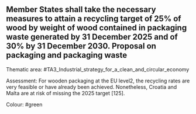 ## Member States shall take the necessary measures to attain a recycling target of 25% of wood by weight of wood contained in packaging waste generated by 31 December 2025 and of 30% by 31 December 2030. Proposal on packaging and packaging waste

Thematic area: #TA3_Industrial_strategy_for_a_clean_and_circular_economy

Assessment: For wooden packaging at the EU level2, the recycling rates are very feasible or have already been achieved. Nonetheless, Croatia and Malta are at risk of missing the 2025 target [125].

Colour: #green